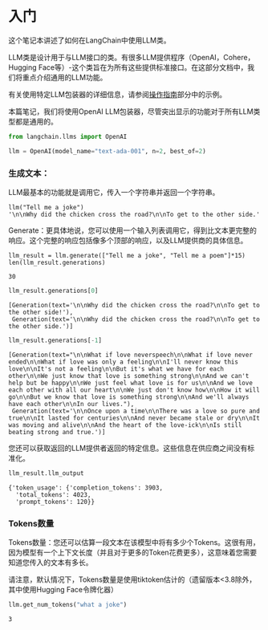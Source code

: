 # 入门

这个笔记本讲述了如何在LangChain中使用LLM类。

LLM类是设计用于与LLM接口的类。有很多LLM提供程序（OpenAI，Cohere，Hugging Face等）-这个类旨在为所有这些提供标准接口。在这部分文档中，我们将重点介绍通用的LLM功能。

有关使用特定LLM包装器的详细信息，请参阅[操作指南](../LLMs/通用功能/概览.md)部分中的示例。

本篇笔记，我们将使用OpenAI LLM包装器，尽管突出显示的功能对于所有LLM类型都是通用的。
```python
from langchain.llms import OpenAI

llm = OpenAI(model_name="text-ada-001", n=2, best_of=2)
```
### 生成文本：
LLM最基本的功能就是调用它，传入一个字符串并返回一个字符串。

```pycon
llm("Tell me a joke")
'\n\nWhy did the chicken cross the road?\n\nTo get to the other side.'
```

Generate：更具体地说，您可以使用一个输入列表调用它，得到比文本更完整的响应。这个完整的响应包括像多个顶部的响应，以及LLM提供商的具体信息。

```pycon
llm_result = llm.generate(["Tell me a joke", "Tell me a poem"]*15)
len(llm_result.generations)
```
```pycon
30
```
```python
llm_result.generations[0]
```

```pycon
[Generation(text='\n\nWhy did the chicken cross the road?\n\nTo get to the other side!'),
 Generation(text='\n\nWhy did the chicken cross the road?\n\nTo get to the other side.')]
```

```python
llm_result.generations[-1]
```

```pycon
[Generation(text="\n\nWhat if love neverspeech\n\nWhat if love never ended\n\nWhat if love was only a feeling\n\nI'll never know this love\n\nIt's not a feeling\n\nBut it's what we have for each other\n\nWe just know that love is something strong\n\nAnd we can't help but be happy\n\nWe just feel what love is for us\n\nAnd we love each other with all our heart\n\nWe just don't know how\n\nHow it will go\n\nBut we know that love is something strong\n\nAnd we'll always have each other\n\nIn our lives."),
 Generation(text='\n\nOnce upon a time\n\nThere was a love so pure and true\n\nIt lasted for centuries\n\nAnd never became stale or dry\n\nIt was moving and alive\n\nAnd the heart of the love-ick\n\nIs still beating strong and true.')]
```
您还可以获取返回的LLM提供者返回的特定信息。这些信息在供应商之间没有标准化。

```python
llm_result.llm_output
```

```pycon
{'token_usage': {'completion_tokens': 3903,
  'total_tokens': 4023,
  'prompt_tokens': 120}}
```

### Tokens数量
Tokens数量：您还可以估算一段文本在该模型中将有多少个Tokens。这很有用，因为模型有一个上下文长度（并且对于更多的Token花费更多），这意味着您需要知道您传入的文本有多长。

请注意，默认情况下，Tokens数量是使用tiktoken估计的（遗留版本<3.8除外，其中使用Hugging Face令牌化器）

```python
llm.get_num_tokens("what a joke")
```
```pycon
3
```

